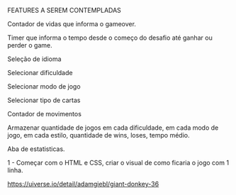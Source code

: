 FEATURES A SEREM CONTEMPLADAS

Contador de vidas que informa o gameover.

Timer que informa o tempo desde o começo do desafio até ganhar ou perder o game.

Seleção de idioma

Selecionar dificuldade

Selecionar modo de jogo

Selecionar tipo de cartas

Contador de movimentos

Armazenar quantidade de jogos em cada dificuldade, em cada modo de jogo, em cada estilo, quantidade de wins, loses, tempo médio.

Aba de estatisticas.

1 - Começar com o HTML e CSS, criar o visual de como ficaria o jogo com 1 linha.

https://uiverse.io/detail/adamgiebl/giant-donkey-36